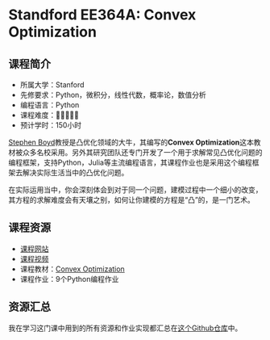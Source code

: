 # Standford EE364A: Convex Optimization
## 课程简介
- 所属大学：Stanford
- 先修要求：Python，微积分，线性代数，概率论，数值分析
- 编程语言：Python
- 课程难度：🌟🌟🌟🌟🌟
- 预计学时：150小时

[Stephen Boyd](http://web.stanford.edu/~boyd)教授是凸优化领域的大牛，其编写的**Convex Optimization**这本教材被众多名校采用。另外其研究团队还专门开发了一个用于求解常见凸优化问题的编程框架，支持Python，Julia等主流编程语言，其课程作业也是采用这个编程框架去解决实际生活当中的凸优化问题。

在实际运用当中，你会深刻体会到对于同一个问题，建模过程中一个细小的改变，其方程的求解难度会有天壤之别，如何让你建模的方程是“凸”的，是一门艺术。
## 课程资源
- [课程网站](http://stanford.edu/class/ee364a/index.html)
- [课程视频](https://www.bilibili.com/video/BV1aD4y1Q7aW?from=search&seid=2893330311625925731&spm_id_from=333.337.0.0)
- 课程教材：[Convex Optimization](https://stanford.edu/~boyd/cvxbook/)
- 课程作业：9个Python编程作业

## 资源汇总
我在学习这门课中用到的所有资源和作业实现都汇总在[这个Github仓库](https://github.com/PKUFlyingPig/Standford_CVX101)中。